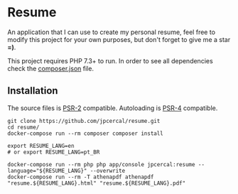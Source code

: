 # Resume

An application that I can use to create my personal resume, feel free to modify this project for your own purposes, but don't forget to give me a star **=)**.

This project requires PHP 7.3+ to run. In order to see all dependencies check the [composer.json](https://github.com/jpcercal/resume/blob/master/composer.json) file.

## Installation

The source files is [PSR-2](https://github.com/php-fig/fig-standards/blob/master/accepted/PSR-2-coding-style-guide.md) compatible.
Autoloading is [PSR-4](https://github.com/php-fig/fig-standards/blob/master/accepted/PSR-4-autoloader.md) compatible.

```shell
git clone https://github.com/jpcercal/resume.git
cd resume/
docker-compose run --rm composer composer install

export RESUME_LANG=en
# or export RESUME_LANG=pt_BR

docker-compose run --rm php php app/console jpcercal:resume --language="${RESUME_LANG}" --overwrite
docker-compose run --rm -T athenapdf athenapdf "resume.${RESUME_LANG}.html" "resume.${RESUME_LANG}.pdf"
```
